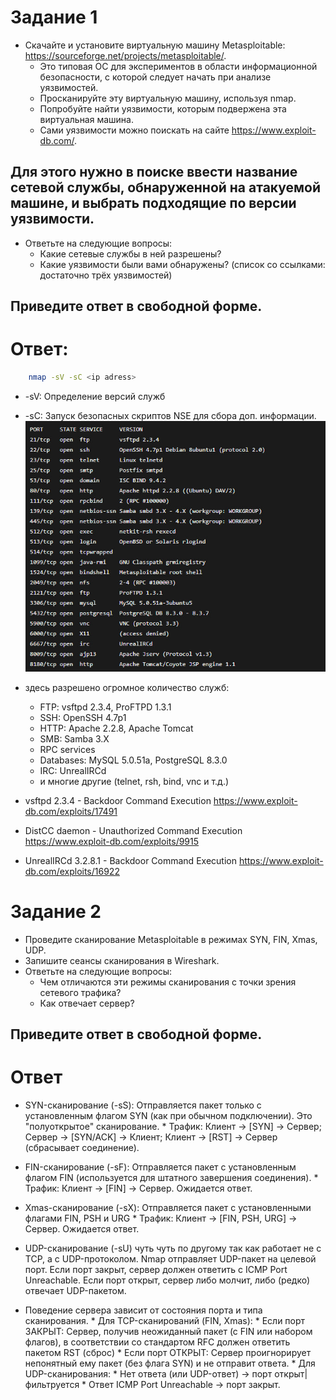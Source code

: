 # Задание 1
* Скачайте и установите виртуальную машину Metasploitable: https://sourceforge.net/projects/metasploitable/.
    * Это типовая ОС для экспериментов в области информационной безопасности, с которой следует начать при анализе уязвимостей.
    * Просканируйте эту виртуальную машину, используя nmap.
    * Попробуйте найти уязвимости, которым подвержена эта виртуальная машина.
    * Сами уязвимости можно поискать на сайте https://www.exploit-db.com/.

## Для этого нужно в поиске ввести название сетевой службы, обнаруженной на атакуемой машине, и выбрать подходящие по версии уязвимости.
* Ответьте на следующие вопросы:
    * Какие сетевые службы в ней разрешены?
    * Какие уязвимости были вами обнаружены? (список со ссылками: достаточно трёх уязвимостей)
## Приведите ответ в свободной форме.

# Ответ:

``` bash
    nmap -sV -sC <ip adress>
```
* -sV: Определение версий служб
* -sC: Запуск безопасных скриптов NSE для сбора доп. информации.
![скрин](https://github.com/MindTempest/git_hw/blob/main/nmap.jpg)

* здесь разрешено огромное количество служб:
    * FTP: vsftpd 2.3.4, ProFTPD 1.3.1
    * SSH: OpenSSH 4.7p1
    * HTTP: Apache 2.2.8, Apache Tomcat
    * SMB: Samba 3.X
    * RPC services
    * Databases: MySQL 5.0.51a, PostgreSQL 8.3.0
    * IRC: UnrealIRCd
    * и многие другие (telnet, rsh, bind, vnc и т.д.)

* vsftpd 2.3.4 - Backdoor Command Execution https://www.exploit-db.com/exploits/17491
* DistCC daemon - Unauthorized Command Execution https://www.exploit-db.com/exploits/9915
* UnrealIRCd 3.2.8.1 - Backdoor Command Execution https://www.exploit-db.com/exploits/16922

# Задание 2
* Проведите сканирование Metasploitable в режимах SYN, FIN, Xmas, UDP.
* Запишите сеансы сканирования в Wireshark.
* Ответьте на следующие вопросы:
    * Чем отличаются эти режимы сканирования с точки зрения сетевого трафика?
    * Как отвечает сервер?
## Приведите ответ в свободной форме.

# Ответ

* SYN-сканирование (-sS): Отправляется пакет только с установленным флагом SYN (как при обычном подключении). Это "полуоткрытое" сканирование.
      * Трафик: Клиент -> [SYN] -> Сервер; Сервер -> [SYN/ACK] -> Клиент; Клиент -> [RST] -> Сервер (сбрасывает соединение).
* FIN-сканирование (-sF): Отправляется пакет с установленным флагом FIN (используется для штатного завершения соединения).
      * Трафик: Клиент -> [FIN] -> Сервер. Ожидается ответ.
* Xmas-сканирование (-sX): Отправляется пакет с установленными флагами FIN, PSH и URG
      * Трафик: Клиент -> [FIN, PSH, URG] -> Сервер. Ожидается ответ.
* UDP-сканирование (-sU) чуть чуть по другому так как работает не с TCP, а с UDP-протоколом. Nmap отправляет UDP-пакет на целевой порт. Если порт закрыт, сервер должен ответить с ICMP Port Unreachable. Если порт открыт, сервер либо молчит, либо (редко) отвечает UDP-пакетом.

* Поведение сервера зависит от состояния порта и типа сканирования.
      * Для TCP-сканирований (FIN, Xmas):
          * Если порт ЗАКРЫТ: Сервер, получив неожиданный пакет (с FIN или набором флагов), в соответствии со стандартом RFC должен ответить пакетом RST (сброс)
          * Если порт ОТКРЫТ: Сервер проигнорирует непонятный ему пакет (без флага SYN) и не отправит ответа.
      * Для UDP-сканирования:
          * Нет ответа (или UDP-ответ) -> порт открыт|фильтруется
          * Ответ ICMP Port Unreachable -> порт закрыт.
  

